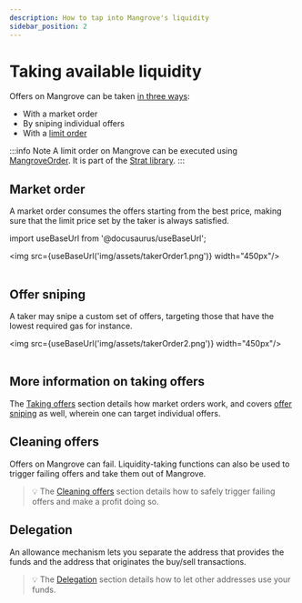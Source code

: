```yaml
---
description: How to tap into Mangrove's liquidity
sidebar_position: 2
---
```


# Taking available liquidity

Offers on Mangrove can be taken [in three ways](./offer-taker.md#taking-offers):

* With a market order
* By sniping individual offers
* With a [limit order](../../strat-lib/technical-references/code/strategies/MangroveOrder)

:::info Note
A limit order on Mangrove can be executed using [MangroveOrder](../../strat-lib/technical-references/code/strategies/MangroveOrder). It is part of the [Strat library](../../strat-lib/README.md).
:::

## Market order

A market order consumes the offers starting from the best price, making sure that the limit price set by the taker is always satisfied.

import useBaseUrl from '@docusaurus/useBaseUrl';

<img src={useBaseUrl('img/assets/takerOrder1.png')} width="450px"/><br /><br />


## Offer sniping

A taker may snipe a custom set of offers, targeting those that have the lowest required gas for instance.

<img src={useBaseUrl('img/assets/takerOrder2.png')} width="450px"/><br /><br />


## More information on taking offers

The [Taking offers](../technical-references/taking-and-making-offers/taker-order/README.md) section details how market orders work, and covers [offer sniping](../technical-references/taking-and-making-offers/taker-order/#offer-sniping) as well, wherein one can target individual offers.

## Cleaning offers

Offers on Mangrove can fail. Liquidity-taking functions can also be used to trigger failing offers and take them out of Mangrove.

> 💡
> The [Cleaning offers](../../keeper-bots/guides/use-mgvcleaner-to-clean-offers.md) section details how to safely trigger failing offers and make a profit doing so.

## Delegation

An allowance mechanism lets you separate the address that provides the funds and the address that originates the buy/sell transactions.

> 💡
> The [Delegation](../technical-references/taking-and-making-offers/taker-order/delegate-takers.md) section details how to let other addresses use your funds.

